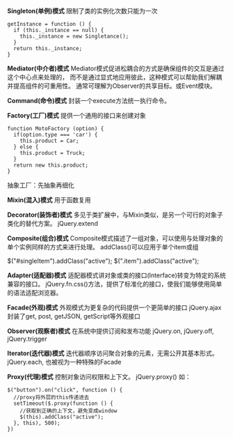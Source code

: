 **Singleton(单例)模式**
限制了类的实例化次数只能为一次

    getInstance = function () {
      if (this._instance == null) {
        this._instance = new Singletance();
      }
      return this._instance;
    }

 
**Mediator(中介者)模式**
Mediator模式促进松耦合的方式是确保组件的交互是通过这个中心点来处理的，
而不是通过显式地应用彼此，这种模式可以帮助我们解耦并提高组件的可重用性。
通常可理解为Observer的共享目标。或Event模块。
 
**Command(命令)模式**
封装一个execute方法统一执行命令。
 
**Factory(工厂)模式**
提供一个通用的接口来创建对象

    function MotoFactory (option) {
      if(option.type === 'car') {
        this.product = Car;
      } else {
        this.product = Truck;
      }
      return new this.product;
    }

抽象工厂：先抽象再细化
 
**Mixin(混入)模式**
用于函数复用
 
**Decorator(装饰者)模式**
多见于类扩展中，与Mixin类似，是另一个可行的对象子类化的替代方案。
jQuery.extend
 
**Composite(组合)模式**
Composite模式描述了一组对象，可以使用与处理对象的单个实例同样的方式来进行处理。
addClass()可以应用于单个item或组
 
$("#singleItem").addClass("active");
$(".item").addClass("active");
 
**Adapter(适配器)模式**
适配器模式讲对象或类的接口(Interface)转变为特定的系统兼容的接口。
jQuery.fn.css()方法，提供了标准化的接口，使我们能够使用简单的语法适配浏览器。
 
**Facade(外观)模式**
外观模式为更复杂的代码提供一个更简单的接口
jQuery.ajax 封装了get, post, getJSON, getScript等外观接口
 
**Observer(观察者)模式**
在系统中提供订阅和发布功能
jQuery.on, jQuery.off, jQuery.trigger
 
**Iterator(迭代器)模式**
迭代器顺序访问聚合对象的元素，无需公开其基本形式。
jQuery.each, 也被视为一种特殊的Facade
 
**Proxy(代理)模式**
控制对象访问权限和上下文。
jQuery.proxy()
如：

    $("button").on("click", function () {
      //proxy将外层的this传递进去
      setTimeout($.proxy(function () {
        //获取到正确的上下文，避免变成window
        $(this).addClass("active");
      }, this), 500);
    })
